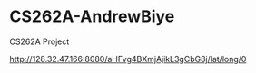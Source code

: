 CS262A-AndrewBiye
=================

CS262A Project



http://128.32.47.166:8080/aHFvg4BXmjAjikL3gCbG8j/lat/long/0